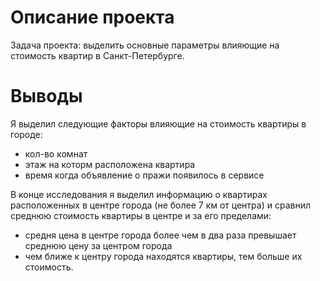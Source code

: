 # Описание проекта

Задача проекта: выделить основные параметры влияющие на стоимость квартир в Санкт-Петербурге.

# Выводы

Я выделил следующие факторы влияющие на стоимость квартиры в городе: 

* кол-во комнат
* этаж на которм расположена квартира
* время когда объявление о пражи появилось в сервисе

В конце исследования я выделил информацию о квартирах расположенных в центре города (не более 7 км от центра) и сравнил среднюю стоимость квартиры в центре и за его пределами:

* средня цена в центре города более чем в два раза превышает среднюю цену за центром города
* чем ближе к центру города находятся квартиры, тем больше их стоимость.